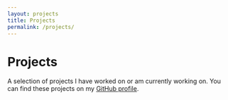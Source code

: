 ```yaml
---
layout: projects
title: Projects
permalink: /projects/
---
```


# Projects

A selection of projects I have worked on or am currently working on. You can find these projects on my [GitHub profile](https://github.com/brentnequin).
